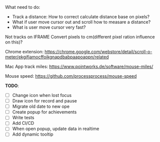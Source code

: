 What need to do:
- Track a distance:
	How to correct calculate distance base on pixels?
- What if user move cursor out and scroll how to measare a distance?
- What is user move cursor very fast?
	
Not tracks on IFRAME
Convert pixels to cm(different pixel ration influence on this)?

Chrome extension: https://chrome.google.com/webstore/detail/scroll-o-meter/ekgifjamocffoikgnapdbabpaapoappn/related

Mac App track miles: https://www.pointworks.de/software/mouse-miles/

Mouse speed:
https://github.com/processprocess/mouse-speed

**TODO**:
- [ ] Change icon when lost focus
- [ ] Draw icon for record and pause
- [ ] Migrate old date to new ope
- [ ] Create popup for achievements
- [ ] Write tests
- [ ] Add CI/CD
- [ ] When open popup, update data in realtime
- [ ] Add dynamic tooltip